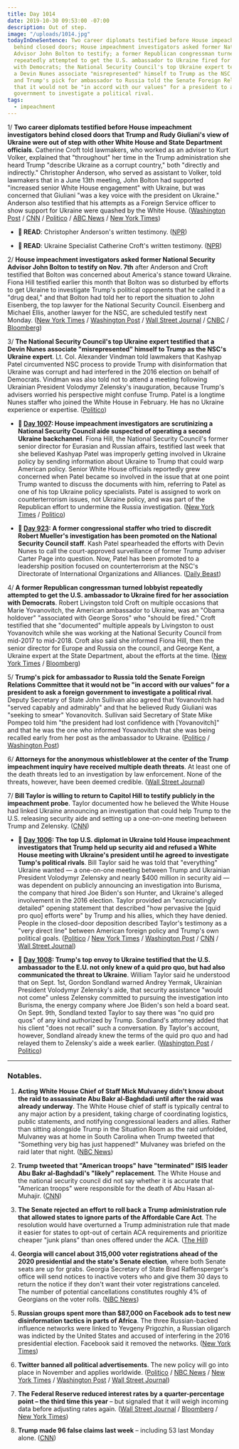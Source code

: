 ```yaml
---
title: Day 1014
date: 2019-10-30 09:53:00 -07:00
description: Out of step.
image: "/uploads/1014.jpg"
todayInOneSentence: Two career diplomats testified before House impeachment investigators
  behind closed doors; House impeachment investigators asked former National Security
  Advisor John Bolton to testify; a former Republican congressman turned lobbyist
  repeatedly attempted to get the U.S. ambassador to Ukraine fired for her association
  with Democrats; the National Security Council's top Ukraine expert testified that
  a Devin Nunes associate "misrepresented" himself to Trump as the NSC's Ukraine expert;
  and Trump's pick for ambassador to Russia told the Senate Foreign Relations Committee
  that it would not be "in accord with our values" for a president to ask a foreign
  government to investigate a political rival.
tags:
  - impeachment
---
```


1/ **Two career diplomats testified before House impeachment investigators behind closed doors that Trump and Rudy Giuliani's view of Ukraine were out of step with other White House and State Department officials**. Catherine Croft told lawmakers, who worked as an adviser to Kurt Volker, explained that "throughout" her time in the Trump administration she heard Trump "describe Ukraine as a corrupt country," both "directly and indirectly." Christopher Anderson, who served as assistant to Volker, told lawmakers that in a June 13th meeting, John Bolton had supported "increased senior White House engagement" with Ukraine, but was concerned that Giuliani "was a key voice with the president on Ukraine." Anderson also testified that his attempts as a Foreign Service officer to show support for Ukraine were quashed by the White House. ([Washington Post](https://www.washingtonpost.com/world/national-security/testimony-from-career-diplomats-to-outline-trumps-dark-view-of-ukraine/2019/10/29/1681d293-f23c-476a-bdd8-35244e23d66a_story.html) / [CNN](https://www.cnn.com/2019/10/30/politics/foreign-service-officers-deposition-rudy-giuliani-john-bolton/index.html) / [Politico](https://www.politico.com/news/2019/10/30/state-department-trump-shadow-diplomacy-ukraine-061641) / [ABC News](https://abcnews.go.com/Politics/state-department-officials-set-testify-trump-impeachment-probe/story?id=66618874) / [New York Times](https://www.nytimes.com/2019/10/30/us/politics/trump-impeachment-inquiry-updates.html))

* **📝 READ**: Christopher Anderson's written testimony. ([NPR](https://www.npr.org/2019/10/30/774552056/read-christopher-andersons-written-testimony-in-impeachment-inquiry))

* **📝 READ**: Ukraine Specialist Catherine Croft's written testimony. ([NPR](https://www.npr.org/2019/10/30/774544638/read-ukraine-specialist-catherine-crofts-written-testimony-in-impeachment-inquir))

2/ **House impeachment investigators asked former National Security Advisor John Bolton to testify on Nov. 7th** after Anderson and Croft testified that Bolton was concerned about America's stance toward Ukraine. Fiona Hill testified earlier this month that Bolton was so disturbed by efforts to get Ukraine to investigate Trump's political opponents that he called it a "drug deal," and that Bolton had told her to report the situation to John Eisenberg, the top lawyer for the National Security Council. Eisenberg and Michael Ellis, another lawyer for the NSC, are scheduled testify next Monday. ([New York Times](https://www.nytimes.com/2019/10/30/us/politics/trump-impeachment-inquiry-updates.html) / [Washington Post](https://www.washingtonpost.com/politics/trump-impeachment-inquiry-live-updates/2019/10/30/4967f32c-fa94-11e9-ac8c-8eced29ca6ef_story.html) / [Wall Street Journal](https://www.wsj.com/articles/ukraine-adviser-to-testify-john-bolton-warned-u-s-diplomats-about-giuliani-11572426000) / [CNBC](https://www.cnbc.com/2019/10/30/date-set-for-john-bolton-testimony-in-trump-impeachment-probe.html) / [Bloomberg](https://www.bloomberg.com/news/articles/2019-10-30/aide-to-say-bolton-saw-giuliani-obstacle-impeachment-update))

3/ **The National Security Council's top Ukraine expert testified that a Devin Nunes associate "misrepresented" himself to Trump as the NSC's Ukraine expert**. Lt. Col. Alexander Vindman told lawmakers that Kashyap Patel circumvented NSC process to provide Trump with disinformation that Ukraine was corrupt and had interfered in the 2016 election on behalf of Democrats. Vindman was also told not to attend a meeting following Ukrainian President Volodymyr Zelensky's inauguration, because Trump's advisers worried his perspective might confuse Trump. Patel is a longtime Nunes staffer who joined the White House in February. He has no Ukraine experience or expertise. ([Politico](https://www.politico.com/news/2019/10/30/nunes-acolyte-misrepresented-himself-to-trump-as-ukraine-expert-061763))

* **📌 [Day 1007](https://whatthefuckjusthappenedtoday.com/2019/10/23/day-1007/#4-house-impeachment-investigators-ar): House impeachment investigators are scrutinizing a National Security Council aide suspected of operating a second Ukraine backchannel**. Fiona Hill, the National Security Council's former senior director for Eurasian and Russian affairs, testified last week that she believed Kashyap Patel was improperly getting involved in Ukraine policy by sending information about Ukraine to Trump that could warp American policy. Senior White House officials reportedly grew concerned when Patel became so involved in the issue that at one point Trump wanted to discuss the documents with him, referring to Patel as one of his top Ukraine policy specialists. Patel is assigned to work on counterterrorism issues, not Ukraine policy, and was part of the Republican effort to undermine the Russia investigation. ([New York Times](https://www.nytimes.com/2019/10/23/us/politics/kash-patel-ukraine.html) / [Politico](https://www.politico.com/news/2019/10/23/nunes-protege-ukraine-trump-055837))

* **📌 [Day 923](https://whatthefuckjusthappenedtoday.com/2019/07/31/day-923/#4-a-former-congressional-staffer-who): A former congressional staffer who tried to discredit Robert Mueller's investigation has been promoted on the National Security Council staff**. Kash Patel spearheaded the efforts with Devin Nunes to call the court-approved surveillance of former Trump adviser Carter Page into question. Now, Patel has been promoted to a leadership position focused on counterterrorism at the NSC's Directorate of International Organizations and Alliances. ([Daily Beast](https://www.thedailybeast.com/kash-patel-devin-nunes-ally-who-fought-russia-probe-gets-senior-white-house-national-security-job))

4/ **A former Republican congressman turned lobbyist repeatedly attempted to get the U.S. ambassador to Ukraine fired for her association with Democrats**. Robert Livingston told Croft on multiple occasions that Marie Yovanovitch, the American ambassador to Ukraine, was an "Obama holdover" "associated with George Soros" who "should be fired." Croft testified that she "documented" multiple appeals by Livingston to oust Yovanovitch while she was working at the National Security Council from mid-2017 to mid-2018. Croft also said she informed Fiona Hill, then the senior director for Europe and Russia on the council, and George Kent, a Ukraine expert at the State Department, about the efforts at the time. ([New York Times](https://www.nytimes.com/2019/10/30/us/politics/robert-livingston-ukraine-impeachment.html) / [Bloomberg](https://www.bloomberg.com/news/articles/2019-10-30/aide-to-say-bolton-saw-giuliani-obstacle-impeachment-update))

5/ **Trump's pick for ambassador to Russia told the Senate Foreign Relations Committee that it would not be "in accord with our values" for a president to ask a foreign government to investigate a political rival**. Deputy Secretary of State John Sullivan also agreed that Yovanovitch had "served capably and admirably" and that he believed Rudy Giuliani was "seeking to smear" Yovanovitch. Sullivan said Secretary of State Mike Pompeo told him "the president had lost confidence with \[Yovanovitch\]" and that he was the one who informed Yovanovitch that she was being recalled early from her post as the ambassador to Ukraine. ([Politico](https://www.politico.com/news/2019/10/30/john-sullivan-ukraine-phone-call-061694) / [Washington Post](https://www.washingtonpost.com/national-security/senate-democrats-grill-trumps-ambassador-pick-on-ukraine-impeachment/2019/10/30/351a00fa-fb1f-11e9-8190-6be4deb56e01_story.html))

6/ **Attorneys for the anonymous whistleblower at the center of the Trump impeachment inquiry have received multiple death threats**. At least one of the death threats led to an investigation by law enforcement. None of the threats, however, have been deemed credible. ([Wall Street Journal](https://www.wsj.com/articles/house-panels-hear-officialsconcerns-about-trumps-ukraine-call-11572357591?emailToken=e0357b8f04bf73dd5f3d067eda93320c8ggzngH47s6DK\+exBp5BwYZ3e7RvGTlJsMPpmJg\+2GJzrJt859vIIP0sTfpi\+imgrIjRVeXlCPhttZb4bt7htxO\+Ry4LiOuvXRAfxkYoCrlcNk/Ckn\+HP70IQcHrfmbK&reflink=article_copyURL_share))

7/ **Bill Taylor is willing to return to Capitol Hill to testify publicly in the impeachment probe**. Taylor documented how he believed the White House had linked Ukraine announcing an investigation that could help Trump to the U.S. releasing security aide and setting up a one-on-one meeting between Trump and Zelensky. ([CNN](https://www.cnn.com/2019/10/30/politics/bill-taylor-willing-testify-publicly/index.html))

* **📌 [Day 1006](https://whatthefuckjusthappenedtoday.com/2019/10/22/day-1006/#1-the-top-u-s-diplomat-in-ukraine-to): The top U.S. diplomat in Ukraine told House impeachment investigators that Trump held up security aid and refused a White House meeting with Ukraine's president until he agreed to investigate Tump's political rivals**. Bill Taylor said he was told that "everything" Ukraine wanted — a one-on-one meeting between Trump and Ukrainian President Volodymyr Zelensky and nearly $400 million in security aid — was dependent on publicly announcing an investigation into Burisma, the company that hired Joe Biden's son Hunter, and Ukraine's alleged involvement in the 2016 election. Taylor provided an "excruciatingly detailed" opening statement that described "how pervasive the \[quid pro quo\] efforts were" by Trump and his allies, which they have denied. People in the closed-door deposition described Taylor's testimony as a "very direct line" between American foreign policy and Trump's own political goals. ([Politico](https://www.politico.com/news/2019/10/22/william-taylor-ukraine-testimony-trump-054259) / [New York Times](https://www.nytimes.com/2019/10/22/us/trump-impeachment-ukraine.html) / [Washington Post](https://www.washingtonpost.com/powerpost/diplomat-who-raised-alarm-about-withholding-aid-to-ukraine-testifies-in-impeachment-probe/2019/10/22/086fb850-f436-11e9-8cf0-4cc99f74d127_story.html) / [CNN](https://www.cnn.com/2019/10/22/politics/bill-taylor-deposition-text-messages/) / [Wall Street Journal](https://www.wsj.com/articles/diplomat-to-face-questions-about-ukraine-aid-concerns-11571750496))

* **📌 [Day 1008](https://whatthefuckjusthappenedtoday.com/2019/10/24/day-1008/#3-trumps-top-envoy-to-ukraine-testif): Trump's top envoy to Ukraine testified that the U.S. ambassador to the E.U. not only knew of a quid pro quo, but had also communicated the threat to Ukraine**. William Taylor said he understood that on Sept. 1st, Gordon Sondland warned Andrey Yermak, Ukrainian President Volodymyr Zelensky's aide, that security assistance "would not come" unless Zelensky committed to pursuing the investigation into Burisma, the energy company where Joe Biden's son held a board seat. On Sept. 9th, Sondland texted Taylor to say there was "no quid pro quos" of any kind authorized by Trump. Sondland's attorney added that his client "does not recall" such a conversation. By Taylor's account, however, Sondland already knew the terms of the quid pro quo and had relayed them to Zelensky's aide a week earlier. ([Washington Post](https://www.washingtonpost.com/national-security/us-ambassador-to-eu-does-not-recall-threatening-ukraine-over-funding-attorney-says/2019/10/23/d2232f9e-f5c4-11e9-8cf0-4cc99f74d127_story.html) / [Politico](https://www.politico.com/news/2019/10/23/gordon-sondland-william-taylor-ukraine-testimony-055825))

---

### Notables.

1. **Acting White House Chief of Staff Mick Mulvaney didn't know about the raid to assassinate Abu Bakr al-Baghdadi until after the raid was already underway**. The White House chief of staff is typically central to any major action by a president, taking charge of coordinating logistics, public statements, and notifying congressional leaders and allies. Rather than sitting alongside Trump in the Situation Room as the raid unfolded, Mulvaney was at home in South Carolina when Trump tweeted that "Something very big has just happened!" Mulvaney was briefed on the raid later that night. ([NBC News](https://www.nbcnews.com/politics/white-house/mulvaney-was-left-dark-al-baghdadi-operation-n1073731))

2. **Trump tweeted that "American troops" have "terminated" ISIS leader Abu Bakr al-Baghdadi's "likely" replacement**. The White House and the national security council did not say whether it is accurate that "American troops" were responsible for the death of Abu Hasan al-Muhajir. ([CNN](https://www.cnn.com/2019/10/29/politics/trump-al-muhajir-dead/index.html))

3. **The Senate rejected an effort to roll back a Trump administration rule that allowed states to ignore parts of the Affordable Care Act**. The resolution would have overturned a Trump administration rule that made it easier for states to opt-out of certain ACA requirements and prioritize cheaper "junk plans" than ones offered under the ACA. ([The Hill](https://thehill.com/homenews/senate/468124-senate-blocks-effort-to-roll-back-trumps-obamacare-rule))

4. **Georgia will cancel about 315,000 voter registrations ahead of the 2020 presidential and the state's Senate election**, where both Senate seats are up for grabs. Georgia Secretary of State Brad Raffensperger's office will send notices to inactive voters who and give them 30 days to return the notice if they don't want their voter registrations canceled. The number of potential cancellations constitutes roughly 4% of Georgians on the voter rolls. ([NBC News](https://www.nbcnews.com/politics/politics-news/georgia-plans-remove-over-300-000-inactive-voters-its-rolls-n1073626))

5. **Russian groups spent more than $87,000 on Facebook ads to test new disinformation tactics in parts of Africa**. The three Russian-backed influence networks were linked to Yevgeny Prigozhin, a Russian oligarch was indicted by the United States and accused of interfering in the 2016 presidential election. Facebook said it removed the networks. ([New York Times](https://www.nytimes.com/2019/10/30/technology/russia-facebook-disinformation-africa.html))

6. **Twitter banned all political advertisements**. The new policy will go into place in November and applies worldwide. ([Politico](https://www.politico.com/news/2019/10/30/twitter-dropping-all-political-ads-000308) / [NBC News](https://www.nbcnews.com/tech/tech-news/twitter-stop-accepting-political-ads-n1074171) / [New York Times](https://www.nytimes.com/2019/10/30/technology/twitter-political-ads-ban.html) / [Washington Post](https://www.washingtonpost.com/technology/2019/10/30/twitter-ban-all-political-ads-amid-election-uproar/) / [Wall Street Journal](https://www.wsj.com/articles/twitter-to-no-longer-accept-political-ads-11572466313))

7. **The Federal Reserve reduced interest rates by a quarter-percentage point – the third time this year** – but signaled that it will weigh incoming data before adjusting rates again. ([Wall Street Journal](https://www.wsj.com/articles/fed-cuts-rates-by-quarter-point-11572458556) / [Bloomberg](https://www.bloomberg.com/news/articles/2019-10-30/fed-cuts-rates-by-quarter-point-while-hinting-at-a-policy-pause) / [New York Times](https://www.nytimes.com/2019/10/30/business/economy/federal-reserve-interest-rates.html))

8. **Trump made 96 false claims last week** – including 53 last Monday alone. ([CNN](https://www.cnn.com/2019/10/30/politics/fact-check-trump-96-false-claims-ukraine/))